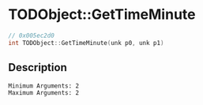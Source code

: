 # TODObject::GetTimeMinute
```c
// 0x005ec2d0
int TODObject::GetTimeMinute(unk p0, unk p1)
```
## Description
```
Minimum Arguments: 2
Maximum Arguments: 2
```
